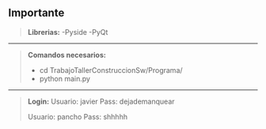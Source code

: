Importante
---
>**Librerias:**
 >-Pyside
 >-PyQt
*****************************
>**Comandos necesarios:**
>- cd TrabajoTallerConstruccionSw/Programa/
>- python main.py
*****************************
>**Login:**
>  Usuario: javier
> Pass: dejademanquear
>
>Usuario: pancho
>Pass: shhhhh
